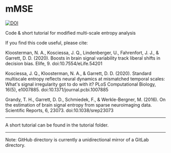 # mMSE

[![DOI](https://zenodo.org/badge/204967802.svg)](https://zenodo.org/badge/latestdoi/204967802)

Code &amp; short tutorial for modified multi-scale entropy analysis

If you find this code useful, please cite:

Kloosterman, N. A., Kosciessa, J. Q., Lindenberger, U., Fahrenfort, J. J., & Garrett, D. D. (2020). Boosts in brain signal variability track liberal shifts in decision bias. Elife, 9. doi:10.7554/eLife.54201

Kosciessa, J. Q., Kloosterman, N. A., & Garrett, D. D. (2020). Standard multiscale entropy reflects neural dynamics at mismatched temporal scales: What's signal irregularity got to do with it? PLoS Computational Biology, 16(5), e1007885. doi:10.1371/journal.pcbi.1007885

Grandy, T. H., Garrett, D. D., Schmiedek, F., & Werkle-Bergner, M. (2016). On the estimation of brain signal entropy from sparse neuroimaging data. Scientific Reports, 6, 23073. doi:10.1038/srep23073

-----------

A short tutorial can be found in the tutorial folder.

-----------

Note: GitHub directory is currently a unidirectional mirror of a GitLab directory.
